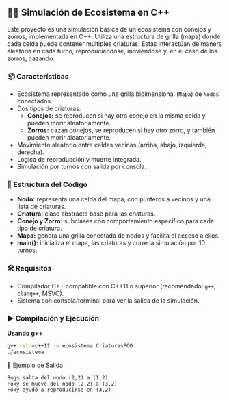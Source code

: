 ## 🦊🐇 Simulación de Ecosistema en C++

Este proyecto es una simulación básica de un ecosistema con conejos y zorros, implementada en C++. Utiliza una estructura de grilla (mapa) donde cada celda puede contener múltiples criaturas. Estas interactúan de manera aleatoria en cada turno, reproduciéndose, moviéndose y, en el caso de los zorros, cazando.

### 📦 Características

* Ecosistema representado como una grilla bidimensional (`Mapa`) de `Nodos` conectados.
* Dos tipos de criaturas:
    * **Conejos:** se reproducen si hay otro conejo en la misma celda y pueden morir aleatoriamente.
    * **Zorros:** cazan conejos, se reproducen si hay otro zorro, y también pueden morir aleatoriamente.
* Movimiento aleatorio entre celdas vecinas (arriba, abajo, izquierda, derecha).
* Lógica de reproducción y muerte integrada.
* Simulación por turnos con salida por consola.

### 📁 Estructura del Código

* **Nodo:** representa una celda del mapa, con punteros a vecinos y una lista de criaturas.
* **Criatura:** clase abstracta base para las criaturas.
* **Conejo y Zorro:** subclases con comportamiento específico para cada tipo de criatura.
* **Mapa:** genera una grilla conectada de nodos y facilita el acceso a ellos.
* **main():** inicializa el mapa, las criaturas y corre la simulación por 10 turnos.

### 🛠️ Requisitos

* Compilador C++ compatible con C++11 o superior (recomendado: `g++`, `clang++`, MSVC).
* Sistema con consola/terminal para ver la salida de la simulación.

### ▶️ Compilación y Ejecución

**Usando g++**

```bash
g++ -std=c++11 -o ecosistema CriaturasPOO
./ecosistema
```

🔄 Ejemplo de Salida

```
Bugs salta del nodo (2,2) a (1,2)
Foxy se mueve del nodo (2,2) a (3,2)
Foxy ayudó a reproducirse en (3,2)
```
